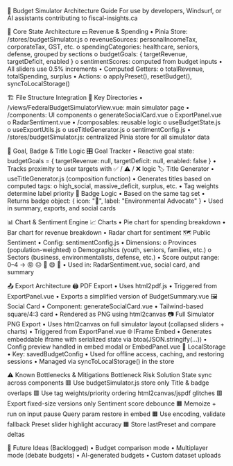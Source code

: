 🧠 Budget Simulator Architecture Guide
For use by developers, Windsurf, or AI assistants contributing to fiscal-insights.ca
 
🧩 Core State Architecture
💵 Revenue & Spending
•	Pinia Store: /stores/budgetSimulator.js
o	revenueSources: personalIncomeTax, corporateTax, GST, etc.
o	spendingCategories: healthcare, seniors, defense, grouped by sections
o	budgetGoals: { targetRevenue, targetDeficit, enabled }
o	sentimentScores: computed from budget inputs
•	All sliders use 0.5% increments
•	Computed Getters:
o	totalRevenue, totalSpending, surplus
•	Actions:
o	applyPreset(), resetBudget(), syncToLocalStorage()
 
🏗️ File Structure Integration
📁 Key Directories
•	/views/FederalBudgetSimulatorView.vue: main simulator page
•	/components: UI components
o	generateSocialCard.vue
o	ExportPanel.vue
o	RadarSentiment.vue
•	/composables: reusable logic
o	useBudgetState.js
o	useExportUtils.js
o	useTitleGenerator.js
o	sentimentConfig.js
•	/stores/budgetSimulator.js: centralized Pinia store for all simulator data
 
🎯 Goal, Badge & Title Logic
🎛️ Goal Tracker
•	Reactive goal state:
budgetGoals = {
  targetRevenue: null,
  targetDeficit: null,
  enabled: false
}
•	Tracks proximity to user targets with ✅ / ⚠️ / ❌ logic
🏷️ Title Generator
•	useTitleGenerator.js (composition function)
•	Generates titles based on computed tags:
o	high_social, massive_deficit, surplus, etc.
•	Tag weights determine label priority
🏅 Badge Logic
•	Based on the same tag set
•	Returns badge object: { icon: "🌿", label: "Environmental Advocate" }
•	Used in summary, exports, and social cards
 
📊 Chart & Sentiment Engine
📈 Charts
•	Pie chart for spending breakdown
•	Bar chart for revenue breakdown
•	Radar chart for sentiment
🗺️ Public Sentiment
•	Config: sentimentConfig.js
•	Dimensions:
o	Provinces (population-weighted)
o	Demographics (youth, seniors, families, etc.)
o	Sectors (business, environmentalists, defense, etc.)
•	Score output range: 0–4 → 😡 😐 🙂 😄 🥳
•	Used in: RadarSentiment.vue, social card, and summary
 
📤 Export Architecture
🖨️ PDF Export
•	Uses html2pdf.js
•	Triggered from ExportPanel.vue
•	Exports a simplified version of BudgetSummary.vue
🖼️ Social Card
•	Component: generateSocialCard.vue
•	Tailwind-based square/4:3 card
•	Rendered as PNG using html2canvas
📷 Full Simulator PNG Export
•	Uses html2canvas on full simulator layout (collapsed sliders + charts)
•	Triggered from ExportPanel.vue
🌐 IFrame Embed
•	Generates embeddable iframe with serialized state via btoa(JSON.stringify(...))
•	Config preview handled in embed modal or EmbedPanel.vue
💾 LocalStorage
•	Key: savedBudgetConfig
•	Used for offline access, caching, and restoring sessions
•	Managed via syncToLocalStorage() in the store
 
⚠️ Known Bottlenecks & Mitigations
Bottleneck	Risk	Solution
State sync across components	🟥	Use budgetSimulator.js store only
Title & badge overlaps	🟥	Use tag weights/priority ordering
html2canvas/jspdf glitches	🟥	Export fixed-size versions only
Sentiment score debounce	🟧	Memoize + run on input pause
Query param restore in embed	🟧	Use encoding, validate fallback
Preset slider highlight accuracy	🟧	Store lastPreset and compare deltas
 
🚀 Future Ideas (Backlogged)
•	Budget comparison mode
•	Multiplayer mode (debate budgets)
•	AI-generated budgets
•	Custom dataset uploads
